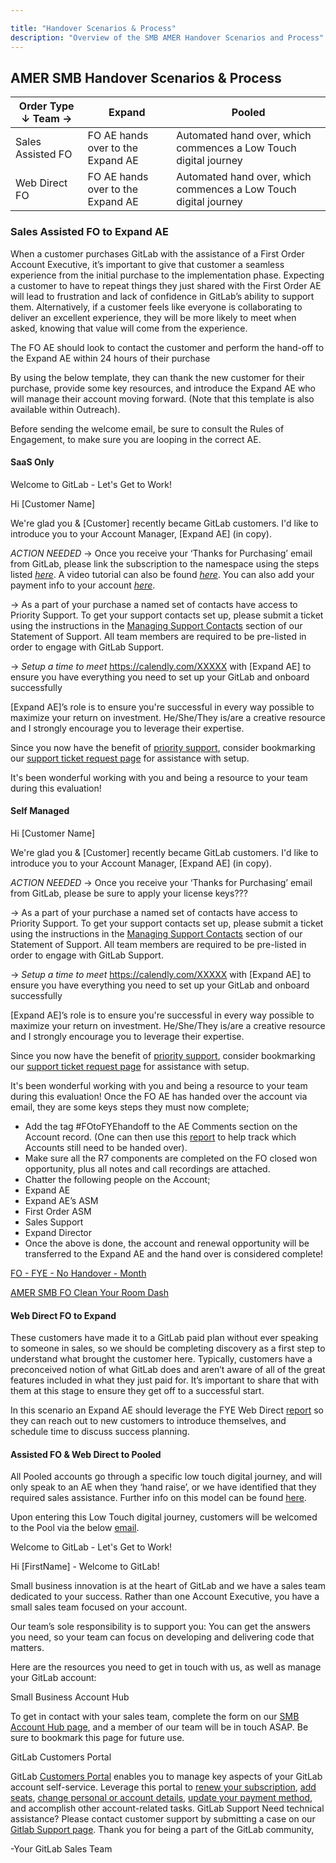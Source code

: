 ```yaml
---

title: "Handover Scenarios & Process"
description: "Overview of the SMB AMER Handover Scenarios and Process"
---
```



## AMER SMB Handover Scenarios & Process

| Order Type ↓ Team → | Expand                            | Pooled                                                           |
| ------------------- | --------------------------------- | ---------------------------------------------------------------- |
| Sales Assisted FO   | FO AE hands over to the Expand AE | Automated hand over, which commences a Low Touch digital journey |
| Web Direct FO       | FO AE hands over to the Expand AE | Automated hand over, which commences a Low Touch digital journey |


### Sales Assisted FO to Expand AE

When a customer purchases GitLab with the assistance of a First Order Account Executive, it’s important to give that customer a seamless experience from the initial purchase to the implementation phase. Expecting a customer to have to repeat things they just shared with the First Order AE will lead to frustration and lack of confidence in GitLab’s ability to support them. Alternatively, if a customer feels like everyone is collaborating to deliver an excellent experience, they will be more likely to meet when asked, knowing that value will come from the experience.

The FO AE should look to contact the customer and perform the hand-off to the Expand AE within 24 hours of their purchase

By using the below template, they can thank the new customer for their purchase, provide some key resources, and introduce the Expand AE who will manage their account moving forward. (Note that this template is also available within Outreach).

Before sending the welcome email, be sure to consult the Rules of Engagement, to make sure you are looping in the correct AE.

#### SaaS Only

Welcome to GitLab - Let's Get to Work!

Hi [Customer Name]

We're glad you & [Customer] recently became GitLab customers. I'd like to introduce you to your
Account Manager, [Expand AE] (in copy).

*ACTION NEEDED*
→ Once you receive your ‘Thanks for Purchasing’ email from GitLab, please link the
subscription to the namespace using the steps listed [*here*](https://docs.google.com/document/d/e/2PACX-1vRJ7bvONCdfuvfl26ZFDleiDTZv5LwSzB4sloOu9wCEM3lVK-zSZiCqQJPX3IPI4i_KHJ7E4JbZacfF/pub). A video tutorial can also be found [*here*](https://www.youtube.com/watch?v=qAq8pyFP-a0).  You can also add your payment info to your account [*here*](https://docs.gitlab.com/ee/subscriptions/customers_portal.html#change-your-payment-method).

→ As a part of your purchase a named set of contacts have access to Priority Support. To get your support contacts set up, please submit a ticket using the instructions in the [Managing Support Contacts](https://about.gitlab.com/support/managing-support-contacts/) section of our Statement of Support. All team members are required to be pre-listed in order to engage with GitLab Support.

→ *Setup a time to meet* <https://calendly.com/XXXXX> with
[Expand AE] to ensure you have everything you need to set up your GitLab and onboard successfully

[Expand AE]’s role is to ensure you're successful in every way possible to maximize your return on investment. He/She/They is/are a creative resource and I strongly encourage you to leverage their expertise.

Since you now have the benefit of [priority support](https://about.gitlab.com/support/#priority-support), consider bookmarking our [support ticket request page](https://support.gitlab.com/hc/en-us/requests/new) for assistance with setup.

It's been wonderful working with you and being a resource to your team during this evaluation!

#### Self Managed

Hi [Customer Name]

We're glad you & [Customer] recently became GitLab customers. I'd like to introduce you to your
Account Manager, [Expand AE] (in copy).

*ACTION NEEDED*
→ Once you receive your ‘Thanks for Purchasing’ email from GitLab, please be sure to apply your license keys???

→ As a part of your purchase a named set of contacts have access to Priority Support. To get your support contacts set up, please submit a ticket using the instructions in the [Managing Support Contacts](https://about.gitlab.com/support/managing-support-contacts/) section of our Statement of Support. All team members are required to be pre-listed in order to engage with GitLab Support.

→ *Setup a time to meet* <https://calendly.com/XXXXX> with
[Expand AE] to ensure you have everything you need to set up your GitLab and onboard successfully

[Expand AE]’s role is to ensure you're successful in every way possible to maximize your return on investment. He/She/They is/are a creative resource and I strongly encourage you to leverage their expertise.

Since you now have the benefit of [priority support](https://about.gitlab.com/support/#priority-support), consider bookmarking our [support ticket request page](https://support.gitlab.com/hc/en-us/requests/new) for assistance with setup.

It's been wonderful working with you and being a resource to your team during this evaluation!
Once the FO AE has handed over the account via email, they are some keys steps they must now complete;

- Add the tag #FOtoFYEhandoff to the AE Comments section on the Account record.  (One can then use this [report](https://gitlab.my.salesforce.com/00O8X000008mcf5) to help track which Accounts still need to be handed over).
- Make sure all the R7 components are completed on the FO closed won opportunity, plus all notes and call recordings are attached.
- Chatter the following people on the Account;
- Expand AE
- Expand AE’s ASM
- First Order ASM
- Sales Support
- Expand Director
- Once the above is done, the account and renewal opportunity will be transferred to the Expand AE and the hand over is considered complete!

[FO - FYE - No Handover - Month](https://gitlab.my.salesforce.com/00O8X000008mcf5)  

[AMER SMB FO Clean Your Room Dash](https://gitlab.my.salesforce.com/01Z8X000001DkoE)  


#### Web Direct FO to Expand

These customers have made it to a GitLab paid plan without ever speaking to someone in sales, so we should be completing discovery as a first step to understand what brought the customer here. Typically, customers have a preconceived notion of what GitLab does and aren’t aware of all of the great features included in what they just paid for. It’s important to share that with them at this stage to ensure they get off to a successful start.

In this scenario an Expand AE should leverage the FYE Web Direct [report](https://gitlab.my.salesforce.com/00O8X000008Qg6r) so they can reach out to new customers to introduce themselves, and schedule time to discuss success planning.


#### Assisted FO & Web Direct to Pooled

All Pooled accounts go through a specific low touch digital journey, and will only speak to an AE when they ‘hand raise’, or we have identified that they required sales assistance.  Further info on this model can be found [here](/handbook/sales/commercial/pooled_model/).

Upon entering this Low Touch digital journey, customers will be welcomed to the Pool via the below [email](https://gitlab.com/gitlab-com/sales-team/field-operations/customer-success-operations/-/issues/1918).

Welcome to GitLab -  Let's Get to Work!

Hi [FirstName] - Welcome to GitLab!

Small business innovation is at the heart of GitLab and we have a sales team dedicated to your success. Rather than one Account Executive, you have a small sales team focused on your account.

Our team’s sole responsibility is to support you: You can get the answers you need, so your team can focus on developing and delivering code that matters.

Here are the resources you need to get in touch with us, as well as manage your GitLab account:

Small Business Account Hub

To get in contact with your sales team, complete the form on our [SMB Account Hub page](https://page.gitlab.com/smbsales.html), and a member of our team will be in touch ASAP. Be sure to bookmark this page for future use.

GitLab Customers Portal

GitLab [Customers Portal](https://customers.gitlab.com/customers/sign_in) enables you to manage key aspects of your GitLab account self-service. Leverage this portal to [renew your subscription](https://about.gitlab.com/pricing/licensing-faq/#how-do-i-renew-my-subscription), [add seats](https://about.gitlab.com/pricing/licensing-faq/#can-i-add-more-users-to-my-subscription), [change personal or account details](https://docs.gitlab.com/ee/subscriptions/index.html#change-your-personal-details), [update your payment method](https://docs.gitlab.com/ee/subscriptions/customers_portal.html#change-your-payment-method), and accomplish other account-related tasks.
GitLab Support
Need technical assistance? Please contact customer support by submitting a case on our [Gitlab Support page](https://support.gitlab.com/hc/en-us).
Thank you for being a part of the GitLab community,

-Your GitLab Sales Team
















